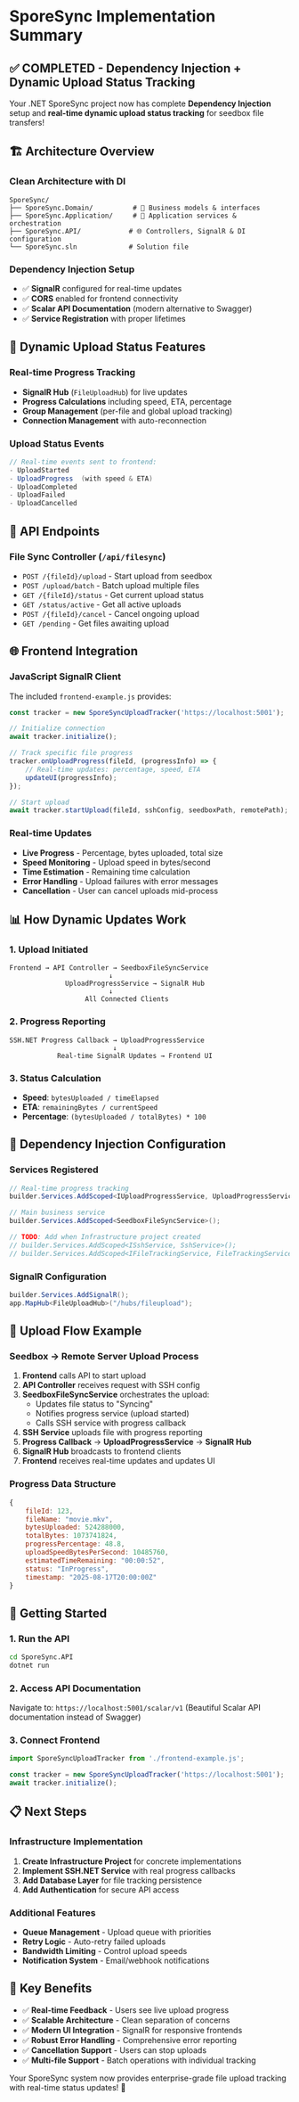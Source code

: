 # SporeSync Implementation Summary

## ✅ **COMPLETED - Dependency Injection + Dynamic Upload Status Tracking**

Your .NET SporeSync project now has complete **Dependency Injection** setup and **real-time dynamic upload status tracking** for seedbox file transfers!

## 🏗️ **Architecture Overview**

### **Clean Architecture with DI**
```
SporeSync/
├── SporeSync.Domain/          # 🎯 Business models & interfaces
├── SporeSync.Application/     # 🚀 Application services & orchestration
├── SporeSync.API/            # 🌐 Controllers, SignalR & DI configuration
└── SporeSync.sln             # Solution file
```

### **Dependency Injection Setup**
- ✅ **SignalR** configured for real-time updates
- ✅ **CORS** enabled for frontend connectivity
- ✅ **Scalar API Documentation** (modern alternative to Swagger)
- ✅ **Service Registration** with proper lifetimes

## 🚀 **Dynamic Upload Status Features**

### **Real-time Progress Tracking**
- **SignalR Hub** (`FileUploadHub`) for live updates
- **Progress Calculations** including speed, ETA, percentage
- **Group Management** (per-file and global upload tracking)
- **Connection Management** with auto-reconnection

### **Upload Status Events**
```csharp
// Real-time events sent to frontend:
- UploadStarted
- UploadProgress  (with speed & ETA)
- UploadCompleted
- UploadFailed
- UploadCancelled
```

## 🔧 **API Endpoints**

### **File Sync Controller** (`/api/filesync`)
- `POST /{fileId}/upload` - Start upload from seedbox
- `POST /upload/batch` - Batch upload multiple files  
- `GET /{fileId}/status` - Get current upload status
- `GET /status/active` - Get all active uploads
- `POST /{fileId}/cancel` - Cancel ongoing upload
- `GET /pending` - Get files awaiting upload

## 🌐 **Frontend Integration**

### **JavaScript SignalR Client**
The included `frontend-example.js` provides:

```javascript
const tracker = new SporeSyncUploadTracker('https://localhost:5001');

// Initialize connection
await tracker.initialize();

// Track specific file progress
tracker.onUploadProgress(fileId, (progressInfo) => {
    // Real-time updates: percentage, speed, ETA
    updateUI(progressInfo);
});

// Start upload
await tracker.startUpload(fileId, sshConfig, seedboxPath, remotePath);
```

### **Real-time Updates**
- **Live Progress** - Percentage, bytes uploaded, total size
- **Speed Monitoring** - Upload speed in bytes/second
- **Time Estimation** - Remaining time calculation
- **Error Handling** - Upload failures with error messages
- **Cancellation** - User can cancel uploads mid-process

## 📊 **How Dynamic Updates Work**

### **1. Upload Initiated**
```
Frontend → API Controller → SeedboxFileSyncService
                         ↓
              UploadProgressService → SignalR Hub
                         ↓  
                   All Connected Clients
```

### **2. Progress Reporting**
```
SSH.NET Progress Callback → UploadProgressService
                          ↓
            Real-time SignalR Updates → Frontend UI
```

### **3. Status Calculation**
- **Speed**: `bytesUploaded / timeElapsed`
- **ETA**: `remainingBytes / currentSpeed`
- **Percentage**: `(bytesUploaded / totalBytes) * 100`

## 🔌 **Dependency Injection Configuration**

### **Services Registered**
```csharp
// Real-time progress tracking
builder.Services.AddScoped<IUploadProgressService, UploadProgressService>();

// Main business service
builder.Services.AddScoped<SeedboxFileSyncService>();

// TODO: Add when Infrastructure project created
// builder.Services.AddScoped<ISshService, SshService>();
// builder.Services.AddScoped<IFileTrackingService, FileTrackingService>();
```

### **SignalR Configuration**
```csharp
builder.Services.AddSignalR();
app.MapHub<FileUploadHub>("/hubs/fileupload");
```

## 🔄 **Upload Flow Example**

### **Seedbox → Remote Server Upload Process**

1. **Frontend** calls API to start upload
2. **API Controller** receives request with SSH config
3. **SeedboxFileSyncService** orchestrates the upload:
   - Updates file status to "Syncing"
   - Notifies progress service (upload started)
   - Calls SSH service with progress callback
4. **SSH Service** uploads file with progress reporting
5. **Progress Callback** → **UploadProgressService** → **SignalR Hub**
6. **SignalR Hub** broadcasts to frontend clients
7. **Frontend** receives real-time updates and updates UI

### **Progress Data Structure**
```javascript
{
    fileId: 123,
    fileName: "movie.mkv",
    bytesUploaded: 524288000,
    totalBytes: 1073741824,
    progressPercentage: 48.8,
    uploadSpeedBytesPerSecond: 10485760,
    estimatedTimeRemaining: "00:00:52",
    status: "InProgress",
    timestamp: "2025-08-17T20:00:00Z"
}
```

## 🚀 **Getting Started**

### **1. Run the API**
```bash
cd SporeSync.API
dotnet run
```

### **2. Access API Documentation**
Navigate to: `https://localhost:5001/scalar/v1` 
(Beautiful Scalar API documentation instead of Swagger)

### **3. Connect Frontend**
```javascript
import SporeSyncUploadTracker from './frontend-example.js';

const tracker = new SporeSyncUploadTracker('https://localhost:5001');
await tracker.initialize();
```

## 📋 **Next Steps**

### **Infrastructure Implementation**
1. **Create Infrastructure Project** for concrete implementations
2. **Implement SSH.NET Service** with real progress callbacks
3. **Add Database Layer** for file tracking persistence
4. **Add Authentication** for secure API access

### **Additional Features**
- **Queue Management** - Upload queue with priorities
- **Retry Logic** - Auto-retry failed uploads
- **Bandwidth Limiting** - Control upload speeds
- **Notification System** - Email/webhook notifications

## 🎯 **Key Benefits**

- ✅ **Real-time Feedback** - Users see live upload progress
- ✅ **Scalable Architecture** - Clean separation of concerns
- ✅ **Modern UI Integration** - SignalR for responsive frontends
- ✅ **Robust Error Handling** - Comprehensive error reporting
- ✅ **Cancellation Support** - Users can stop uploads
- ✅ **Multi-file Support** - Batch operations with individual tracking

Your SporeSync system now provides enterprise-grade file upload tracking with real-time status updates! 🚀
